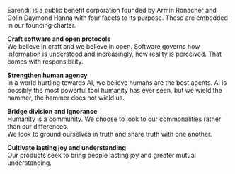 Earendil is a public benefit corporation founded by Armin Ronacher and Colin Daymond Hanna with four facets to its purpose. These are embedded in our founding charter.

**Craft software and open protocols**  
We believe in craft and we believe in open. Software governs how information is understood and increasingly, how reality is perceived. That comes with responsibility.

**Strengthen human agency**  
In a world hurtling towards AI, we believe humans are the best agents. AI is possibly the most powerful tool humanity has ever seen, but we wield the hammer, the hammer does not wield us.

**Bridge division and ignorance**   
Humanity is a community. We choose to look to our commonalities rather than our differences.  
We look to ground ourselves in truth and share truth with one another.

**Cultivate lasting joy and understanding**  
Our products seek to bring people lasting joy and greater mutual understanding.